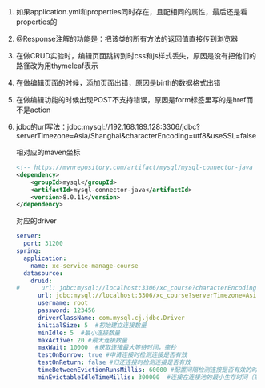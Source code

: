 1. 如果application.yml和properties同时存在，且配相同的属性，最后还是看properties的

2. @Response注解的功能是：把该类的所有方法的返回值直接传到浏览器

3. 在做CRUD实验时，编辑页面跳转到时css和js样式丢失，原因是没有把他们的路径改为用thymeleaf表示

4. 在做编辑页面的时候，添加页面出错，原因是birth的数据格式出错

5. 在做编辑功能的时候出现POST不支持错误，原因是form标签里写的是href而不是action

6. jdbc的url写法：jdbc:mysql://192.168.189.128:3306/jdbc?serverTimezone=Asia/Shanghai&characterEncoding=utf8&useSSL=false

   相对应的maven坐标

   ````xml
   <!-- https://mvnrepository.com/artifact/mysql/mysql-connector-java -->
   <dependency>
       <groupId>mysql</groupId>
       <artifactId>mysql-connector-java</artifactId>
       <version>8.0.11</version>
   </dependency>
   ````

   对应的driver

   ````yaml
   server:
     port: 31200
   spring:
     application:
       name: xc-service-manage-course
     datasource:
       druid:
   #      url: jdbc:mysql://localhost:3306/xc_course?characterEncoding=utf-8
         url: jdbc:mysql://localhost:3306/xc_course?serverTimezone=Asia/Shanghai&characterEncoding=utf8&useSSL=false
         username: root
         password: 123456
         driverClassName: com.mysql.cj.jdbc.Driver
         initialSize: 5  #初始建立连接数量
         minIdle: 5  #最小连接数量
         maxActive: 20 #最大连接数量
         maxWait: 10000  #获取连接最大等待时间，毫秒
         testOnBorrow: true #申请连接时检测连接是否有效
         testOnReturn: false #归还连接时检测连接是否有效
         timeBetweenEvictionRunsMillis: 60000 #配置间隔检测连接是否有效的时间（单位是毫秒）
         minEvictableIdleTimeMillis: 300000  #连接在连接池的最小生存时间（毫秒）
   ````

   
